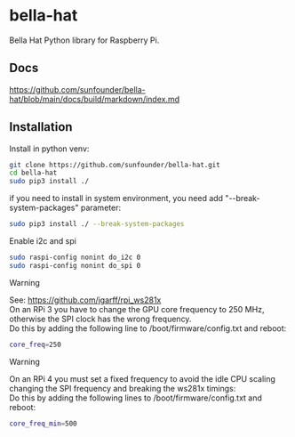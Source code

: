 # bella-hat

Bella Hat Python library for Raspberry Pi.

## Docs

<https://github.com/sunfounder/bella-hat/blob/main/docs/build/markdown/index.md>

## Installation

Install in python venv:

```bash
git clone https://github.com/sunfounder/bella-hat.git
cd bella-hat
sudo pip3 install ./

```

if you need to install in system environment, you need add "--break-system-packages" parameter:

```bash
sudo pip3 install ./ --break-system-packages
```

Enable i2c and spi

```bash
sudo raspi-config nonint do_i2c 0
sudo raspi-config nonint do_spi 0
```

> [!Warning]
See: <https://github.com/jgarff/rpi_ws281x>\
On an RPi 3 you have to change the GPU core frequency to 250 MHz, otherwise the SPI clock has the wrong frequency.\
Do this by adding the following line to /boot/firmware/config.txt and reboot:

```bash
core_freq=250
```

> [!Warning]
On an RPi 4 you must set a fixed frequency to avoid the idle CPU scaling changing the SPI frequency and breaking the ws281x timings:\
Do this by adding the following lines to /boot/firmware/config.txt and reboot:

```bash
core_freq_min=500
```
